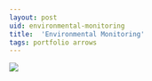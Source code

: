 ```yaml
---
layout: post
uid: environmental-monitoring
title:  'Environmental Monitoring'
tags: portfolio arrows
---
```


<a href="{{ site.url }}/images/thumbs/environmental-monitoring.jpg">
<img src = "{{ site.url }}/images/thumbs/environmental-monitoring.jpg">
</a>